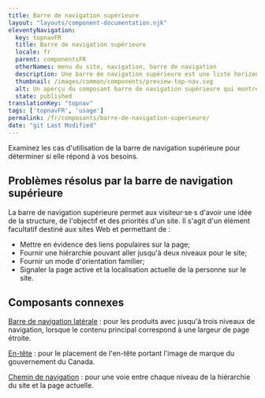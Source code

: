 ```yaml
---
title: Barre de navigation supérieure
layout: "layouts/component-documentation.njk"
eleventyNavigation:
  key: topnavFR
  title: Barre de navigation supérieure
  locale: fr
  parent: componentsFR
  otherNames: menu du site, navigation, barre de navigation
  description: Une barre de navigation supérieure est une liste horizontale de liens de page.
  thumbnail: /images/common/components/preview-top-nav.svg
  alt: Un aperçu du composant barre de navigation supérieure qui montre la navigation du site représentée par des boîtes grises alignés horizontalement. Une boîte bleue suivi de deux boîtes grises représentent les liens où la dernière boîte est surlignée afin de représenter le lien actif.
  state: published
translationKey: "topnav"
tags: ['topnavFR', 'usage']
permalink: /fr/composants/barre-de-navigation-superieure/
date: "git Last Modified"
---
```


Examinez les cas d'utilisation de la barre de navigation supérieure pour déterminer si elle répond à vos besoins.

## Problèmes résolus par la barre de navigation supérieure

La barre de navigation supérieure permet aux visiteur·se·s d'avoir une idée de la structure, de l'objectif et des priorités d'un site. Il s'agit d'un élément facultatif destiné aux sites Web et permettant de :

- Mettre en évidence des liens populaires sur la page;
- Fournir une hiérarchie pouvant aller jusqu'à deux niveaux pour le site;
- Fournir un mode d'orientation familier;
- Signaler la page active et la localisation actuelle de la personne sur le site.

<article class="bg-full-width bg-primary text-light pt-500 pb-400 my-500">
  <h2 class="mt-0 mb-400">Composants connexes</h2>

  <a href="{{ links.sideNav }}" class="link-light">Barre de navigation latérale</a> : pour les produits avec jusqu'à trois niveaux de navigation, lorsque le contenu principal correspond à une largeur de page étroite.

  <a href="{{ links.header }}" class="link-light">En-tête</a> : pour le placement de l'en-tête portant l'image de marque du gouvernement du Canada.

  <a href="{{ links.breadcrumbs }}" class="link-light">Chemin de navigation</a> : pour une voie entre chaque niveau de la hiérarchie du site et la page actuelle.
</article>



